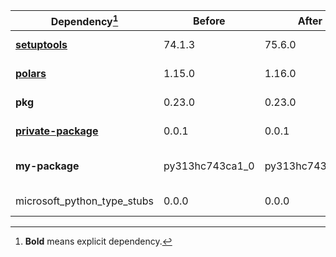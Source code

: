 |Dependency[^1]|Before|After|Change|Package|Environments|
|-|-|-|-|-|-|
|[**setuptools**](https://pypi.org/project/setuptools)|74.1.3|75.6.0|Major Upgrade|pypi|*all envs* on osx-arm64|
|[**polars**](https://prefix.dev/channels/conda-forge/packages/polars)|1.15.0|1.16.0|Minor Upgrade|conda|*all envs* on osx-arm64|
|**pkg**|0.23.0|0.23.0|Other|conda|*all envs* on linux-64|
|[**private-package**](https://prefix.dev/channels/setup-pixi-test/packages/private-package)|0.0.1|0.0.1|Other|conda|*all envs* on osx-arm64|
|**my-package**|py313hc743ca1_0|py313hc743ca1_1|Only build string|conda|*all envs* on osx-arm64|
|microsoft_python_type_stubs|0.0.0|0.0.0|Other|pypi|*all envs* on linux-64|

[^1]: **Bold** means explicit dependency.
[^2]: Dependency got downgraded.

